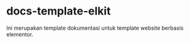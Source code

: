 # docs-template-elkit
Ini merupakan template dokumentasi untuk template website berbasis elementor.
